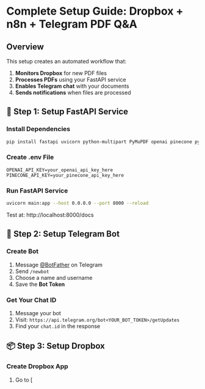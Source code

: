 # Complete Setup Guide: Dropbox + n8n + Telegram PDF Q&A

## Overview
This setup creates an automated workflow that:
1. **Monitors Dropbox** for new PDF files
2. **Processes PDFs** using your FastAPI service
3. **Enables Telegram chat** with your documents
4. **Sends notifications** when files are processed

## 🚀 Step 1: Setup FastAPI Service

### Install Dependencies
```bash
pip install fastapi uvicorn python-multipart PyMuPDF openai pinecone python-dotenv
```

### Create .env File
```env
OPENAI_API_KEY=your_openai_api_key_here
PINECONE_API_KEY=your_pinecone_api_key_here
```

### Run FastAPI Service
```bash
uvicorn main:app --host 0.0.0.0 --port 8000 --reload
```

Test at: http://localhost:8000/docs

## 🤖 Step 2: Setup Telegram Bot

### Create Bot
1. Message [@BotFather](https://t.me/botfather) on Telegram
2. Send `/newbot`
3. Choose a name and username
4. Save the **Bot Token**

### Get Your Chat ID
1. Message your bot
2. Visit: `https://api.telegram.org/bot<YOUR_BOT_TOKEN>/getUpdates`
3. Find your `chat.id` in the response

## 📦 Step 3: Setup Dropbox

### Create Dropbox App
1. Go to [